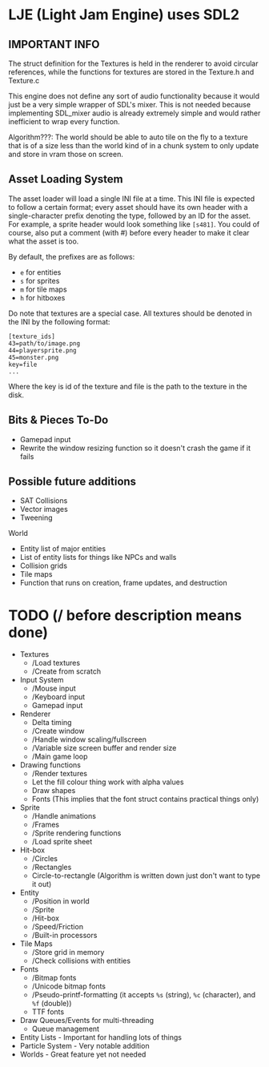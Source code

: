 LJE (Light Jam Engine) uses SDL2
================================

IMPORTANT INFO
--------------
The struct definition for the Textures is held in the renderer
to avoid circular references, while the functions for textures
are stored in the Texture.h and Texture.c

This engine does not define any sort of audio functionality
because it would just be a very simple wrapper of SDL's
mixer. This is not needed because implementing SDL_mixer
audio is already extremely simple and would rather inefficient
to wrap every function.

Algorithm???: The world should be able to auto tile on the fly to
a texture that is of a size less than the world kind of in a chunk
system to only update and store in vram those on screen.

Asset Loading System
--------------------
The asset loader will load a single INI file at a time. This INI file is
expected to follow a certain format; every asset should have its own header
with a single-character prefix denoting the type, followed by an ID for the
asset. For example, a sprite header would look something like `[s481]`. You
could of course, also put a comment (with #) before every header to make it
clear what the asset is too.

By default, the prefixes are as follows:
 + `e` for entities
 + `s` for sprites
 + `m` for tile maps
 + `h` for hitboxes

Do note that textures are a special case. All textures should be denoted in
the INI by the following format:

    [texture_ids]
    43=path/to/image.png
    44=playersprite.png
    45=monster.png
    key=file
    ...

Where the key is id of the texture and file is the path to the texture in the
disk. 

Bits & Pieces To-Do
-------------------
 - Gamepad input
 - Rewrite the window resizing function so it doesn't crash the game if it fails

Possible future additions
-------------------------
 - SAT Collisions
 - Vector images
 - Tweening

World
 - Entity list of major entities
 - List of entity lists for things like NPCs and walls
 - Collision grids
 - Tile maps
 - Function that runs on creation, frame updates, and destruction

TODO (/ before description means done)
====================================
 - Textures
    + /Load textures
    + /Create from scratch
 - Input System
    + /Mouse input
    + /Keyboard input
    + Gamepad input
 - Renderer
    + Delta timing
    + /Create window
    + /Handle window scaling/fullscreen
    + /Variable size screen buffer and render size
    + /Main game loop
 - Drawing functions
    + /Render textures
    + Let the fill colour thing work with alpha values
    + Draw shapes
    + Fonts (This implies that the font struct contains practical things only)
 - Sprite
    + /Handle animations
    + /Frames
    + /Sprite rendering functions
    + /Load sprite sheet
 - Hit-box
    + /Circles
    + /Rectangles
    + Circle-to-rectangle (Algorithm is written down just don't want to type it out)
 - Entity
    + /Position in world
    + /Sprite
    + /Hit-box
    + /Speed/Friction
    + /Built-in processors
 - Tile Maps
    + /Store grid in memory
    + /Check collisions with entities
 - Fonts
    + /Bitmap fonts
    + /Unicode bitmap fonts
    + /Pseudo-printf-formatting (it accepts `%s` (string), `%c` (character), and `%f` (double))
    + TTF fonts
 - Draw Queues/Events for multi-threading
    + Queue management
 - Entity Lists - Important for handling lots of things
 - Particle System - Very notable addition
 - Worlds - Great feature yet not needed